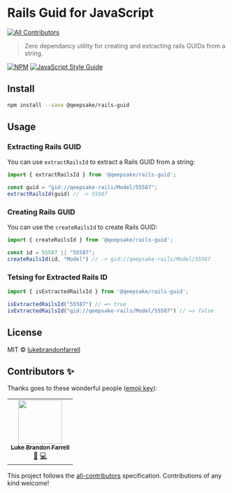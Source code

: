 # Rails Guid for JavaScript
<!-- ALL-CONTRIBUTORS-BADGE:START - Do not remove or modify this section -->
[![All Contributors](https://img.shields.io/badge/all_contributors-2-orange.svg?style=flat-square)](#contributors-)
<!-- ALL-CONTRIBUTORS-BADGE:END -->

> Zero dependancy utility for creating and extracting rails GUIDs from a string.

[![NPM](https://img.shields.io/npm/v/@qeepsake/rails-guid.svg)](https://www.npmjs.com/package/@qeepsake/rails-guid) [![JavaScript Style Guide](https://img.shields.io/badge/code_style-standard-brightgreen.svg)](https://standardjs.com)

## Install

```bash
npm install --save @qeepsake/rails-guid
```

## Usage

### Extracting Rails GUID

You can use `extractRailsId` to extract a Rails GUID from a string:

```js
import { extractRailsId } from '@qeepsake/rails-guid';

const guid = "gid://qeepsake-rails/Model/55587";
extractRailsId(guid) // -> 55587
```

### Creating Rails GUID

You can use the `createRailsId` to create Rails GUID:

```js
import { createRailsId } from '@qeepsake/rails-guid';

const id = 55587 || "55587";
createRailsId(id, "Model") // -> gid://qeepsake-rails/Model/55587
```

### Tetsing for Extracted Rails ID

```js
import { isExtractedRailsId } from '@qeepsake/rails-guid';

isExtractedRailsId("55587") // => true
isExtractedRailsId("gid://qeepsake-rails/Model/55587") // => false
```

## License

MIT © [lukebrandonfarrell](https://github.com/lukebrandonfarrell)

## Contributors ✨

Thanks goes to these wonderful people ([emoji key](https://allcontributors.org/docs/en/emoji-key)):

<!-- ALL-CONTRIBUTORS-LIST:START - Do not remove or modify this section -->
<!-- prettier-ignore-start -->
<!-- markdownlint-disable -->
<table>
  <tr>
    <td align="center"><a href="http://www.lukebrandonfarrell.com"><img src="https://avatars3.githubusercontent.com/u/18139277?v=4" width="100px;" alt=""/><br /><sub><b>Luke Brandon Farrell</b></sub></a><br /><a href="#projectManagement-lukebrandonfarrell" title="Project Management">📆</a> <a href="https://github.com/qeepsake/rails-guid/commits?author=lukebrandonfarrell" title="Code">💻</a></td>
  </tr>
</table>

<!-- markdownlint-enable -->
<!-- prettier-ignore-end -->
<!-- ALL-CONTRIBUTORS-LIST:END -->

This project follows the [all-contributors](https://github.com/all-contributors/all-contributors) specification. Contributions of any kind welcome!